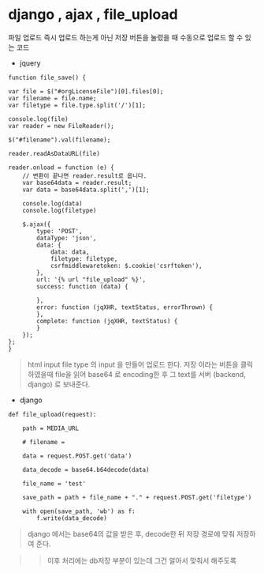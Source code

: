 # django , ajax , file_upload

파일 업로드 즉시 업로드 하는게 아닌 저장 버튼을 눌렀을 때 수동으로 업로드 할 수 있는 코드

- jquery
```
function file_save() {

var file = $("#orgLicenseFile")[0].files[0];
var filename = file.name;
var filetype = file.type.split('/')[1];

console.log(file)
var reader = new FileReader();

$("#filename").val(filename);

reader.readAsDataURL(file)

reader.onload = function (e) {
    // 변환이 끝나면 reader.result로 옵니다.
    var base64data = reader.result;
    var data = base64data.split(',')[1];

    console.log(data)
    console.log(filetype)

    $.ajax({
        type: 'POST',
        dataType: 'json',
        data: {
            data: data,
            filetype: filetype,
            csrfmiddlewaretoken: $.cookie('csrftoken'),
        },
        url: '{% url "file_upload" %}',
        success: function (data) {

        },
        error: function (jqXHR, textStatus, errorThrown) {
        },
        complete: function (jqXHR, textStatus) {
        }
    });
};
}
```

> html input file type 의 input 을 만들어 업로드 한다. 저장 이라는 버튼을 클릭하였을때 file을 읽어
> base64 로 encoding한 후 그 text를 서버 (backend, django) 로 보내준다.

- django
```
def file_upload(request):

    path = MEDIA_URL

    # filename =

    data = request.POST.get('data')

    data_decode = base64.b64decode(data)

    file_name = 'test'

    save_path = path + file_name + "." + request.POST.get('filetype')

    with open(save_path, 'wb') as f:
        f.write(data_decode)
```

> django 에서는 base64의 값을 받은 후, decode한 뒤 저장 경로에 맞춰 저장하여 준다. 



>> 이후 처리에는 db저장 부분이 있는데 그건 알아서 맞춰서 해주도록 
